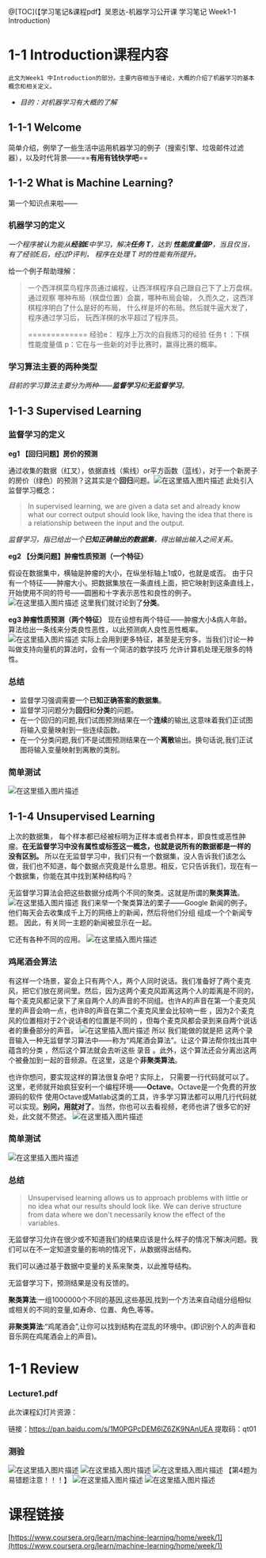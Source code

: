 ﻿@[TOC](【学习笔记&课程pdf】吴恩达-机器学习公开课 学习笔记 Week1-1 Introduction)
# 1-1 Introduction课程内容

	此文为Week1 中Introduction的部分。主要内容相当于绪论，大概的介绍了机器学习的基本概念和相关定义。

 - *目的：对机器学习有大概的了解*


## 1-1-1 Welcome

简单介绍，例举了一些生活中运用机器学习的例子（搜索引擎、垃圾邮件过滤器），以及时代背景——==**有用有钱快学吧**==


## 1-1-2 What is Machine Learning?
第一个知识点来啦——

### 机器学习的定义

*一个程序被认为能从**经验E**中学习，解决**任务 T**，达到 **性能度量值P**，当且仅当，有了经验E后，经过P评判， 程序在处理 T 时的性能有所提升。*

给一个例子帮助理解：

>一个西洋棋菜鸟程序员通过编程，让西洋棋程序自己跟自己下了上万盘棋。通过观察 哪种布局（棋盘位置）会赢，哪种布局会输， 久而久之，这西洋棋程序明白了什么是好的布局， 什么样是坏的布局。然后就牛逼大发了，程序通过学习后， 玩西洋棋的水平超过了程序员。
>
> =============
> 经验e： 程序上万次的自我练习的经验 
> 任务 t ：下棋
> 性能度量值 p：它在与一些新的对手比赛时，赢得比赛的概率。

### 学习算法主要的两种类型
*目前的学习算法主要分为两种——**监督学习**和**无监督学习**。*


## 1-1-3 Supervised Learning

### 监督学习的定义

**eg1 【回归问题】房价的预测**

通过收集的数据（红叉），依据直线（紫线）or平方函数（蓝线），对于一个新房子的房价（绿色）的预测？这其实是个**回归**问题。![在这里插入图片描述](https://img-blog.csdnimg.cn/20191009152740672.png?x-oss-process=image/watermark,type_ZmFuZ3poZW5naGVpdGk,shadow_10,text_aHR0cHM6Ly9ibG9nLmNzZG4ubmV0L0NvZGluZ1JhZQ==,size_16,color_FFFFFF,t_70)
此处引入监督学习概念：

> In supervised learning, we are given a data set and already know what our correct output should look like, having the idea that there is a relationship between the input and the output.

*监督学习，指已给出一个**已知正确输出的数据集**，得出输出输入之间关系。*


**eg2 【分类问题】肿瘤性质预测（一个特征）**

假设在数据集中，横轴是肿瘤的大小，在纵坐标轴上1或0，也就是或否。
由于只有一个特征——肿瘤大小。把数据集放在一条直线上面，把它映射到这条直线上，开始使用不同的符号——圆圈和十字表示恶性和良性的例子。
![在这里插入图片描述](https://img-blog.csdnimg.cn/20191009153824156.png?x-oss-process=image/watermark,type_ZmFuZ3poZW5naGVpdGk,shadow_10,text_aHR0cHM6Ly9ibG9nLmNzZG4ubmV0L0NvZGluZ1JhZQ==,size_16,color_FFFFFF,t_70)
这里我们就讨论到了**分类**。

**eg3 肿瘤性质预测（两个特征）**
现在设想有两个特征——肿瘤大小&病人年龄。算法给出一条线来分类良性恶性，以此预测病人良性恶性概率。
![在这里插入图片描述](https://img-blog.csdnimg.cn/20191009154409661.png?x-oss-process=image/watermark,type_ZmFuZ3poZW5naGVpdGk,shadow_10,text_aHR0cHM6Ly9ibG9nLmNzZG4ubmV0L0NvZGluZ1JhZQ==,size_16,color_FFFFFF,t_70)
实际上会用到更多特征，甚至是无穷多。当我们讨论一种叫做支持向量机的算法时，会有一个简洁的数学技巧 允许计算机处理无限多的特性。

### 总结

 - 监督学习强调需要一个**已知正确答案的数据集**。
 - 监督学习问题分为**回归**和**分类**的问题。
 - 在一个回归的问题,我们试图预测结果在一个**连续**的输出,这意味着我们正试图将输入变量映射到一些连续函数。
 - 在一个分类问题,我们不是试图预测结果在一个**离散**输出。换句话说,我们正试图将输入变量映射到离散的类别。

### 简单测试

![在这里插入图片描述](https://img-blog.csdnimg.cn/20191009155248874.png?x-oss-process=image/watermark,type_ZmFuZ3poZW5naGVpdGk,shadow_10,text_aHR0cHM6Ly9ibG9nLmNzZG4ubmV0L0NvZGluZ1JhZQ==,size_16,color_FFFFFF,t_70)
## 1-1-4 Unsupervised Learning

上次的数据集， 每个样本都已经被标明为正样本或者负样本，即良性或恶性肿瘤。**在无监督学习中没有属性或标签这一概念，也就是说所有的数据都是一样的 没有区别。** 所以在无监督学习中，我们只有一个数据集，没人告诉我们该怎么做，我们也不知道，每个数据点究竟是什么意思。相反，它只告诉我们，现在有一个数据集，你能在其中找到某种结构吗？

无监督学习算法会把这些数据分成两个不同的聚类。这就是所谓的**聚类算法**。![在这里插入图片描述](https://img-blog.csdnimg.cn/20191009162311117.png?x-oss-process=image/watermark,type_ZmFuZ3poZW5naGVpdGk,shadow_10,text_aHR0cHM6Ly9ibG9nLmNzZG4ubmV0L0NvZGluZ1JhZQ==,size_16,color_FFFFFF,t_70)
我们来举一个聚类算法的栗子——Google 新闻的例子。他们每天会去收集成千上万的网络上的新闻，然后将他们分组 组成一个个新闻专题。 因此，有关同一主题的新闻被显示在一起。

它还有各种不同的应用。
![在这里插入图片描述](https://img-blog.csdnimg.cn/20191009163156828.png?x-oss-process=image/watermark,type_ZmFuZ3poZW5naGVpdGk,shadow_10,text_aHR0cHM6Ly9ibG9nLmNzZG4ubmV0L0NvZGluZ1JhZQ==,size_16,color_FFFFFF,t_70)

### 鸡尾酒会算法
有这样一个场景，宴会上只有两个人，两个人同时说话。我们准备好了两个麦克风，把它们放在房间里。然后，因为这两个麦克风距离这两个人的距离是不同的，每个麦克风都记录下了来自两个人的声音的不同组。也许A的声音在第一个麦克风里的声音会响一点，也许B的声音在第二个麦克风里会比较响一些 ，因为2个麦克风的位置相对于2个说话者的位置是不同的 ，但每个麦克风都会录到来自两个说话者的重叠部分的声音。
![在这里插入图片描述](https://img-blog.csdnimg.cn/20191009164413343.png?x-oss-process=image/watermark,type_ZmFuZ3poZW5naGVpdGk,shadow_10,text_aHR0cHM6Ly9ibG9nLmNzZG4ubmV0L0NvZGluZ1JhZQ==,size_16,color_FFFFFF,t_70)
所以 我们能做的就是把 这两个录音输入一种无监督学习算法中——称为“鸡尾酒会算法”。让这个算法帮你找出其中蕴含的分类 ，然后这个算法就会去听这些 录音 。此外，这个算法还会分离出这两个被叠加到一起的音频源。在这里，这是个**非聚类算法**。

也许你想问，要实现这样的算法很复杂吧？实际上， 只需要一行代码就可以了。这里，老师就开始疯狂安利一个编程环境——**Octave**。Octave是一个免费的开放源码的软件 使用Octave或Matlab这类的工具，许多学习算法都可以用几行代码就可以实现。**别问，用就对了**。当然，你也可以去看视频，老师也讲了很多它的好处，此文就不赘述。
![在这里插入图片描述](https://img-blog.csdnimg.cn/20191009164648649.png)


### 简单测试

![在这里插入图片描述](https://img-blog.csdnimg.cn/20191009164110785.png?x-oss-process=image/watermark,type_ZmFuZ3poZW5naGVpdGk,shadow_10,text_aHR0cHM6Ly9ibG9nLmNzZG4ubmV0L0NvZGluZ1JhZQ==,size_16,color_FFFFFF,t_70)

### 总结

> Unsupervised learning allows us to approach problems with little or no idea what our results should look like. We can derive structure from data where we don't necessarily know the effect of the variables.

无监督学习允许在很少或不知道我们的结果应该是什么样子的情况下解决问题。我们可以在不一定知道变量的影响的情况下，从数据得出结构。

我们可以通过基于数据中变量的关系来聚类，以此推导结构。

无监督学习下，预测结果是没有反馈的。

**聚类算法**:一组1000000个不同的基因,这些基因,找到一个方法来自动组分组相似或相关的不同的变量,如寿命、位置、角色,等等。

**非聚类算法**:“鸡尾酒会”,让你可以找到结构在混乱的环境中。(即识别个人的声音和音乐网在鸡尾酒会上的声音)。

# 1-1 Review

### Lecture1.pdf
此次课程幻灯片资源：

链接：[https://pan.baidu.com/s/1M0PGPcDEM6lZ6ZK9NAnUEA ](https://pan.baidu.com/s/1M0PGPcDEM6lZ6ZK9NAnUEA )
提取码：qt01 

### 测验

![在这里插入图片描述](https://img-blog.csdnimg.cn/20191009170720336.png?x-oss-process=image/watermark,type_ZmFuZ3poZW5naGVpdGk,shadow_10,text_aHR0cHM6Ly9ibG9nLmNzZG4ubmV0L0NvZGluZ1JhZQ==,size_16,color_FFFFFF,t_70)
![在这里插入图片描述](https://img-blog.csdnimg.cn/20191009171431139.png?x-oss-process=image/watermark,type_ZmFuZ3poZW5naGVpdGk,shadow_10,text_aHR0cHM6Ly9ibG9nLmNzZG4ubmV0L0NvZGluZ1JhZQ==,size_16,color_FFFFFF,t_70)
![在这里插入图片描述](https://img-blog.csdnimg.cn/20191009170914222.png?x-oss-process=image/watermark,type_ZmFuZ3poZW5naGVpdGk,shadow_10,text_aHR0cHM6Ly9ibG9nLmNzZG4ubmV0L0NvZGluZ1JhZQ==,size_16,color_FFFFFF,t_70)
【第4题为易错题注意！！！】
![在这里插入图片描述](https://img-blog.csdnimg.cn/20191009172636370.png?x-oss-process=image/watermark,type_ZmFuZ3poZW5naGVpdGk,shadow_10,text_aHR0cHM6Ly9ibG9nLmNzZG4ubmV0L0NvZGluZ1JhZQ==,size_16,color_FFFFFF,t_70)
![在这里插入图片描述](https://img-blog.csdnimg.cn/2019100917190847.png?x-oss-process=image/watermark,type_ZmFuZ3poZW5naGVpdGk,shadow_10,text_aHR0cHM6Ly9ibG9nLmNzZG4ubmV0L0NvZGluZ1JhZQ==,size_16,color_FFFFFF,t_70)



# 课程链接
 [https://www.coursera.org/learn/machine-learning/home/week/1](https://www.coursera.org/learn/machine-learning/home/week/1)
